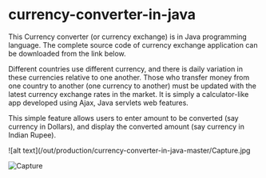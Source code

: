 # currency-converter-in-java

This Currency converter (or currency exchange) is in Java programming language. The complete source code of currency exchange application can be downloaded from the link below.

Different countries use different currency, and there is daily variation in these currencies relative to one another. Those who transfer money from one country to another (one currency to another) must be updated with the latest currency exchange rates in the market. It is simply a calculator-like app developed using Ajax, Java servlets web features.

This simple feature allows users to enter amount to be converted (say currency in Dollars), and display the converted amount (say currency in Indian Rupee).

![alt text](/out/production/currency-converter-in-java-master/Capture.jpg


![Capture](https://user-images.githubusercontent.com/93299213/174926631-579ba7fb-4ab6-4822-a7f9-4246fa2db06f.jpg)

